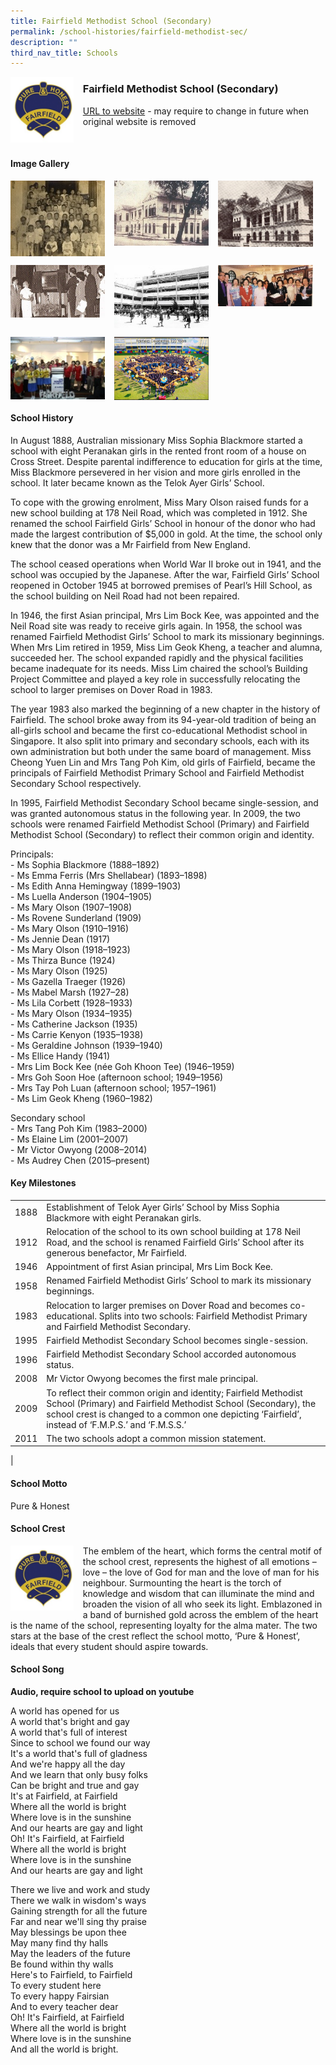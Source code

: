 ```yaml
---
title: Fairfield Methodist School (Secondary)
permalink: /school-histories/fairfield-methodist-sec/
description: ""
third_nav_title: Schools
---
```

<img src="/images/fairfieldmethodistsec1.jpg" style="width:20%;margin-right:15px;" align = "left">

### **Fairfield Methodist School (Secondary)**
[URL to website](https://fairfieldmethodistsec.moe.edu.sg/) - may require to change in future when original website is removed

<br clear="left">

#### **Image Gallery**

<p><a href="https://d1yxymztqoj7qn.amplifyapp.com/images/fairfieldmethodistsec2.jpg">  
<img src="/images/fairfieldmethodistsec2.jpg" style="width:30%;margin-right:15px;" align = "left">
</a></p>

<p><a href="https://d1yxymztqoj7qn.amplifyapp.com/images/fairfieldmethodistsec3.jpg">  
<img src="/images/fairfieldmethodistsec3.jpg" style="width:30%;margin-right:15px;" align = "left">
</a></p>

<p><a href="https://d1yxymztqoj7qn.amplifyapp.com/images/fairfieldmethodistsec4.jpg">  
<img src="/images/fairfieldmethodistsec4.jpg" style="width:30%;margin-right:15px;" align = "left">
</a></p>

<br clear="left">

<p><a href="https://d1yxymztqoj7qn.amplifyapp.com/images/fairfieldmethodistsec5.jpg">  
<img src="/images/fairfieldmethodistsec5.jpg" style="width:30%;margin-right:15px;" align = "left">
</a></p>

<p><a href="https://d1yxymztqoj7qn.amplifyapp.com/images/fairfieldmethodistsec6.jpg">  
<img src="/images/fairfieldmethodistsec6.jpg" style="width:30%;margin-right:15px;" align = "left">
</a></p>

<p><a href="https://d1yxymztqoj7qn.amplifyapp.com/images/fairfieldmethodistsec7.jpg">  
<img src="/images/fairfieldmethodistsec7.jpg" style="width:30%;margin-right:15px;" align = "left">
</a></p>

<br clear="left">

<p><a href="https://d1yxymztqoj7qn.amplifyapp.com/images/fairfieldmethodistsec8.jpg">  
<img src="/images/fairfieldmethodistsec8.jpg" style="width:30%;margin-right:15px;" align = "left">
</a></p>

<p><a href="https://d1yxymztqoj7qn.amplifyapp.com/images/fairfieldmethodistsec9.jpg">  
<img src="/images/fairfieldmethodistsec9.jpg" style="width:30%;margin-right:15px;" align = "left">
</a></p>

<br clear="left">

#### **School History**
In August 1888, Australian missionary Miss Sophia Blackmore started a school with eight Peranakan girls in the rented front room of a house on Cross Street. Despite parental indifference to education for girls at the time, Miss Blackmore persevered in her vision and more girls enrolled in the school. It later became known as the Telok Ayer Girls’ School.

To cope with the growing enrolment, Miss Mary Olson raised funds for a new school building at 178 Neil Road, which was completed in 1912. She renamed the school Fairfield Girls’ School in honour of the donor who had made the largest contribution of $5,000 in gold. At the time, the school only knew that the donor was a Mr Fairfield from New England.

The school ceased operations when World War II broke out in 1941, and the school was occupied by the Japanese. After the war, Fairfield Girls’ School reopened in October 1945 at borrowed premises of Pearl’s Hill School, as the school building on Neil Road had not been repaired.

In 1946, the first Asian principal, Mrs Lim Bock Kee, was appointed and the Neil Road site was ready to receive girls again. In 1958, the school was renamed Fairfield Methodist Girls’ School to mark its missionary beginnings. When Mrs Lim retired in 1959, Miss Lim Geok Kheng, a teacher and alumna, succeeded her. The school expanded rapidly and the physical facilities became inadequate for its needs. Miss Lim chaired the school’s Building Project Committee and played a key role in successfully relocating the school to larger premises on Dover Road in 1983.

The year 1983 also marked the beginning of a new chapter in the history of Fairfield. The school broke away from its 94-year-old tradition of being an all-girls school and became the first co-educational Methodist school in Singapore. It also split into primary and secondary schools, each with its own administration but both under the same board of management. Miss Cheong Yuen Lin and Mrs Tang Poh Kim, old girls of Fairfield, became the principals of Fairfield Methodist Primary School and Fairfield Methodist Secondary School respectively.

In 1995, Fairfield Methodist Secondary School became single-session, and was granted autonomous status in the following year. In 2009, the two schools were renamed Fairfield Methodist School (Primary) and Fairfield Methodist School (Secondary) to reflect their common origin and identity.

Principals:<br>
\- Ms Sophia Blackmore (1888–1892)<br>
\- Ms Emma Ferris (Mrs Shellabear) (1893–1898)<br>
\- Ms Edith Anna Hemingway (1899–1903)<br>
\- Ms Luella Anderson (1904–1905)<br>
\- Ms Mary Olson (1907–1908)<br>
\- Ms Rovene Sunderland (1909)<br>
\- Ms Mary Olson (1910–1916)<br>
\- Ms Jennie Dean (1917)<br>
\- Ms Mary Olson (1918–1923)<br>
\- Ms Thirza Bunce (1924)<br>
\- Ms Mary Olson (1925)<br>
\- Ms Gazella Traeger (1926)<br>
\- Ms Mabel Marsh (1927–28)<br>
\- Ms Lila Corbett (1928–1933)<br>
\- Ms Mary Olson (1934–1935)<br>
\- Ms Catherine Jackson (1935)<br>
\- Ms Carrie Kenyon (1935–1938)<br>
\- Ms Geraldine Johnson (1939–1940)<br>
\- Ms Ellice Handy (1941)<br>
\- Mrs Lim Bock Kee (née Goh Khoon Tee) (1946–1959)<br>
\- Mrs Goh Soon Hoe (afternoon school; 1949–1956)<br>
\- Mrs Tay Poh Luan (afternoon school; 1957–1961)<br>
\- Ms Lim Geok Kheng (1960–1982)

Secondary school<br>
\- Mrs Tang Poh Kim (1983–2000)<br>
\- Ms Elaine Lim (2001–2007)<br>
\- Mr Victor Owyong (2008–2014)<br>
\- Ms Audrey Chen (2015–present)

#### **Key Milestones**

|  |  |
|:---:|---|
| 1888 | Establishment of Telok Ayer Girls’ School by Miss Sophia Blackmore with eight Peranakan girls. |
| 1912 | Relocation of the school to its own school building at 178 Neil Road, and the school is renamed Fairfield Girls’ School after its generous benefactor, Mr Fairfield. |
| 1946 | Appointment of first Asian principal, Mrs Lim Bock Kee. |
| 1958 | Renamed Fairfield Methodist Girls’ School to mark its missionary beginnings. |
| 1983 | Relocation to larger premises on Dover Road and becomes co-educational. Splits into two schools: Fairfield Methodist Primary and Fairfield Methodist Secondary. |
| 1995 | Fairfield Methodist Secondary School becomes single-session. |
| 1996 | Fairfield Methodist Secondary School accorded autonomous status. |
| 2008 | Mr Victor Owyong becomes the first male principal. |
| 2009 | To reflect their common origin and identity; Fairfield Methodist School (Primary) and Fairfield Methodist School (Secondary), the school crest is changed to a common one depicting ‘Fairfield’, instead of ‘F.M.P.S.’ and ‘F.M.S.S.’ |
| 2011 | The two schools adopt a common mission statement. |
|

#### **School Motto**
Pure & Honest

#### **School Crest**
<img src="/images/fairfieldmethodistsec1.jpg" style="width:20%;margin-right:15px;" align = "left">

The emblem of the heart, which forms the central motif of the school crest, represents the highest of all emotions – love – the love of God for man and the love of man for his neighbour. Surmounting the heart is the torch of knowledge and wisdom that can illuminate the mind and broaden the vision of all who seek its light. Emblazoned in a band of burnished gold across the emblem of the heart is the name of the school, representing loyalty for the alma mater. The two stars at the base of the crest reflect the school motto, ‘Pure & Honest’, ideals that every student should aspire towards.

#### **School Song**
**Audio, require school to upload on youtube**

A world has opened for us<br>
A world that's bright and gay<br>
A world that's full of interest<br>
Since to school we found our way<br>
It's a world that's full of gladness<br>
And we're happy all the day<br>
And we learn that only busy folks<br>
Can be bright and true and gay<br>
It's at Fairfield, at Fairfield<br>
Where all the world is bright<br>
Where love is in the sunshine<br>
And our hearts are gay and light<br>
Oh! It's Fairfield, at Fairfield<br>
Where all the world is bright<br>
Where love is in the sunshine<br>
And our hearts are gay and light

There we live and work and study<br>
There we walk in wisdom's ways<br>
Gaining strength for all the future<br>
Far and near we'll sing thy praise<br>
May blessings be upon thee<br>
May many find thy halls<br>
May the leaders of the future<br>
Be found within thy walls<br>
Here's to Fairfield, to Fairfield<br>
To every student here<br>
To every happy Fairsian<br>
And to every teacher dear<br>
Oh! It's Fairfield, at Fairfield<br>
Where all the world is bright<br>
Where love is in the sunshine<br>
And all the world is bright.